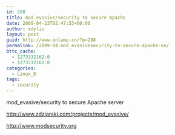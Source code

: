 ```yaml
---
id: 288
title: mod_evasive/security to secure Apache
date: 2009-04-23T02:47:53+00:00
author: edyliu
layout: post
guid: http://www.enlamp.cn/?p=288
permalink: /2009-04-mod_evasivesecurity-to-secure-apache-se/
bttc_cache:
  - 1273332162:0
  - 1273332162:0
categories:
  - Linux_D
tags:
  - security
---
```

mod_evasive/security to secure Apache server

http://www.zdziarski.com/projects/mod_evasive/
  
http://www.modsecurity.org